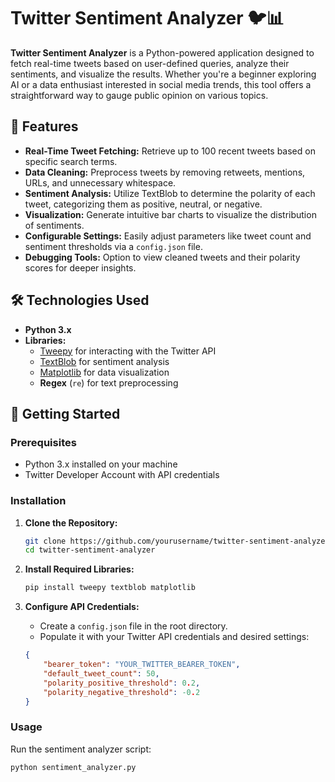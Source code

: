 # Twitter Sentiment Analyzer 🐦📊

**Twitter Sentiment Analyzer** is a Python-powered application designed to fetch real-time tweets based on user-defined queries, analyze their sentiments, and visualize the results. Whether you're a beginner exploring AI or a data enthusiast interested in social media trends, this tool offers a straightforward way to gauge public opinion on various topics.

## 📌 **Features**

- **Real-Time Tweet Fetching:** Retrieve up to 100 recent tweets based on specific search terms.
- **Data Cleaning:** Preprocess tweets by removing retweets, mentions, URLs, and unnecessary whitespace.
- **Sentiment Analysis:** Utilize TextBlob to determine the polarity of each tweet, categorizing them as positive, neutral, or negative.
- **Visualization:** Generate intuitive bar charts to visualize the distribution of sentiments.
- **Configurable Settings:** Easily adjust parameters like tweet count and sentiment thresholds via a `config.json` file.
- **Debugging Tools:** Option to view cleaned tweets and their polarity scores for deeper insights.

## 🛠 **Technologies Used**

- **Python 3.x**
- **Libraries:**
  - [Tweepy](https://www.tweepy.org/) for interacting with the Twitter API
  - [TextBlob](https://textblob.readthedocs.io/en/dev/) for sentiment analysis
  - [Matplotlib](https://matplotlib.org/) for data visualization
  - **Regex** (`re`) for text preprocessing

## 🚀 **Getting Started**

### **Prerequisites**

- Python 3.x installed on your machine
- Twitter Developer Account with API credentials

### **Installation**

1. **Clone the Repository:**

    ```bash
    git clone https://github.com/yourusername/twitter-sentiment-analyzer.git
    cd twitter-sentiment-analyzer
    ```

2. **Install Required Libraries:**

    ```bash
    pip install tweepy textblob matplotlib
    ```

3. **Configure API Credentials:**

    - Create a `config.json` file in the root directory.
    - Populate it with your Twitter API credentials and desired settings:

    ```json
    {
        "bearer_token": "YOUR_TWITTER_BEARER_TOKEN",
        "default_tweet_count": 50,
        "polarity_positive_threshold": 0.2,
        "polarity_negative_threshold": -0.2
    }
    ```

### **Usage**

Run the sentiment analyzer script:

```bash
python sentiment_analyzer.py
